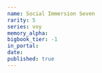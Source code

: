 ```yaml
---
name: Social Immersion Seven
rarity: 5
series: voy
memory_alpha:
bigbook_tier: -1
in_portal:
date:
published: true
---
```



